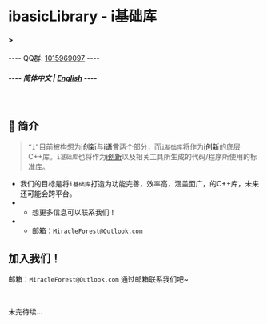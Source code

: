 # ibasicLibrary - i基础库

#### >

----  QQ群: [1015969097](README_qq.md)  ----

##### ----  简体中文 | [English](README_en.md)  ----
<br />

## 🎁 简介
>`“i”`目前被构想为[i创新](README_i_innovation.md)与[i语言](README_i_il.md)两个部分，而`i基础库`将作为[i创新](README_i_innovation.md)的底层C++库。`i基础库`也将作为[i创新](README_i_innovation.md)以及相关工具所生成的代码/程序所使用的标准库。
- 我们的目标是将`i基础库`打造为功能完善，效率高，涵盖面广，的C++库，未来还可能会跨平台。
- - 想更多信息可以联系我们！
- - 邮箱：`MiracleForest@Outlook.com`

## 加入我们！
邮箱：`MiracleForest@Outlook.com`
通过邮箱联系我们吧~

<br />



未完待续...